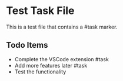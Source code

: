 # Test Task File

This is a test file that contains a #task marker.

## Todo Items

- Complete the VSCode extension #task
- Add more features later #task
- Test the functionality
